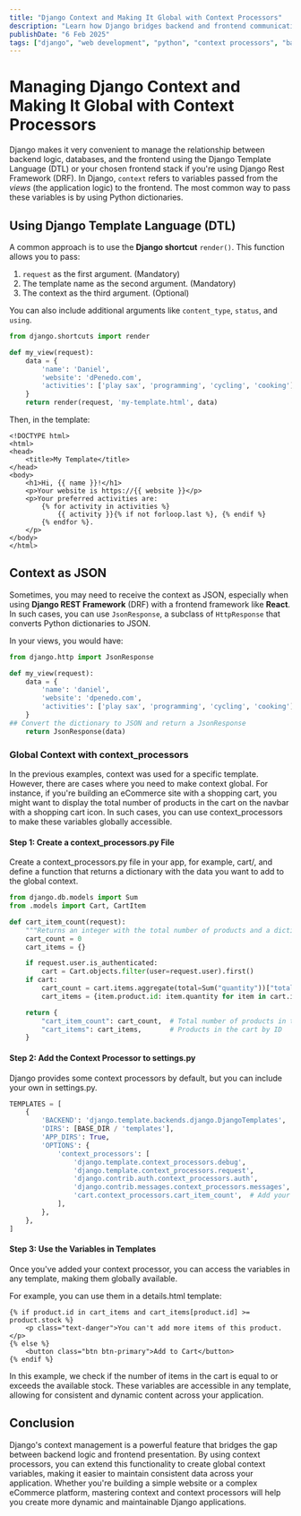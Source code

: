 ```yaml
---
title: "Django Context and Making It Global with Context Processors"
description: "Learn how Django bridges backend and frontend communication using context and context processors for global data access."
publishDate: "6 Feb 2025"
tags: ["django", "web development", "python", "context processors", "backend", "frontend"]
---
```


# Managing Django Context and Making It Global with Context Processors

Django makes it very convenient to manage the relationship between backend logic, databases, and the frontend using the Django Template Language (DTL) or your chosen frontend stack if you're using Django Rest Framework (DRF). In Django, `context` refers to variables passed from the *views* (the application logic) to the frontend. The most common way to pass these variables is by using Python dictionaries.

## Using Django Template Language (DTL)

A common approach is to use the **Django shortcut** `render()`. This function allows you to pass:

1. `request` as the first argument. (Mandatory)
2. The template name as the second argument. (Mandatory)
3. The context as the third argument. (Optional)

You can also include additional arguments like `content_type`, `status`, and `using`.

```python
from django.shortcuts import render

def my_view(request):
    data = {
        'name': 'Daniel',
        'website': 'dPenedo.com',
        'activities': ['play sax', 'programming', 'cycling', 'cooking'],
    }
    return render(request, 'my-template.html', data)
```

Then, in the template:

```htmldjango
<!DOCTYPE html>
<html>
<head>
    <title>My Template</title>
</head>
<body>
    <h1>Hi, {{ name }}!</h1>
    <p>Your website is https://{{ website }}</p>
    <p>Your preferred activities are:
        {% for activity in activities %}
            {{ activity }}{% if not forloop.last %}, {% endif %}
        {% endfor %}.
    </p>
</body>
</html>
```

## Context as JSON

Sometimes, you may need to receive the context as JSON, especially when using **Django REST Framework** (DRF) with a frontend framework like **React**. In such cases, you can use `JsonResponse`, a subclass of `HttpResponse` that converts Python dictionaries to JSON.

In your views, you would have:

```python
from django.http import JsonResponse

def my_view(request):
    data = {
        'name': 'daniel',
        'website': 'dpenedo.com',
        'activities': ['play sax', 'programming', 'cycling', 'cooking'],
    }
## Convert the dictionary to JSON and return a JsonResponse
    return JsonResponse(data)
```

### Global Context with context_processors

In the previous examples, context was used for a specific template. However, there are cases where you need to make context global. For instance, if you're building an eCommerce site with a shopping cart, you might want to display the total number of products in the cart on the navbar with a shopping cart icon. In such cases, you can use context_processors to make these variables globally accessible.

#### Step 1: Create a context_processors.py File

Create a context_processors.py file in your app, for example, cart/, and define a function that returns a dictionary with the data you want to add to the global context.

```python
from django.db.models import Sum
from .models import Cart, CartItem

def cart_item_count(request):
    """Returns an integer with the total number of products and a dictionary with the quantity of each product."""
    cart_count = 0
    cart_items = {}

    if request.user.is_authenticated:
        cart = Cart.objects.filter(user=request.user).first()
    if cart:
        cart_count = cart.items.aggregate(total=Sum("quantity"))["total"] or 0
        cart_items = {item.product.id: item.quantity for item in cart.items.all()}

    return {
        "cart_item_count": cart_count,  # Total number of products in the cart
        "cart_items": cart_items,       # Products in the cart by ID
    }
```

#### Step 2: Add the Context Processor to settings.py

Django provides some context processors by default, but you can include your own in settings.py.

```python
TEMPLATES = [
    {
        'BACKEND': 'django.template.backends.django.DjangoTemplates',
        'DIRS': [BASE_DIR / 'templates'],
        'APP_DIRS': True,
        'OPTIONS': {
            'context_processors': [
                'django.template.context_processors.debug',
                'django.template.context_processors.request',
                'django.contrib.auth.context_processors.auth',
                'django.contrib.messages.context_processors.messages',
                'cart.context_processors.cart_item_count',  # Add your custom context processor here
            ],
        },
    },
]
```

#### Step 3: Use the Variables in Templates

Once you've added your context processor, you can access the variables in any template, making them globally available.

For example, you can use them in a details.html template:

```htmldjango
{% if product.id in cart_items and cart_items[product.id] >= product.stock %}
    <p class="text-danger">You can't add more items of this product.</p>
{% else %}
    <button class="btn btn-primary">Add to Cart</button>
{% endif %}
```

In this example, we check if the number of items in the cart is equal to or exceeds the available stock. These variables are accessible in any template, allowing for consistent and dynamic content across your application.

## Conclusion

Django's context management is a powerful feature that bridges the gap between backend logic and frontend presentation. By using context processors, you can extend this functionality to create global context variables, making it easier to maintain consistent data across your application. Whether you're building a simple website or a complex eCommerce platform, mastering context and context processors will help you create more dynamic and maintainable Django applications.
